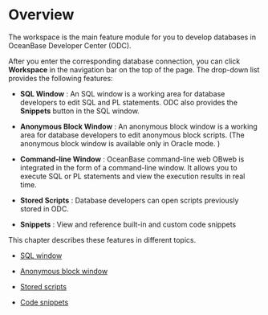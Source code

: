 Overview 
=============================

The workspace is the main feature module for you to develop databases in OceanBase Developer Center (ODC). 

After you enter the corresponding database connection, you can click **Workspace** in the navigation bar on the top of the page. The drop-down list provides the following features:

* **SQL Window** : An SQL window is a working area for database developers to edit SQL and PL statements. ODC also provides the **Snippets** button in the SQL window.

  

* **Anonymous Block Window** : An anonymous block window is a working area for database developers to edit anonymous block scripts. (The anonymous block window is available only in Oracle mode. )

  

* **Command-line Window** : OceanBase command-line web OBweb is integrated in the form of a command-line window. It allows you to execute SQL or PL statements and view the execution results in real time.

  

* **Stored Scripts** : Database developers can open scripts previously stored in ODC.

  

* **Snippets** : View and reference built-in and custom code snippets

  




This chapter describes these features in different topics.

* [SQL window](../../6.web-odc-user-guide/5.web-odc-use-workspace/2.web-odc-sql-window.md)

  

* [Anonymous block window](../../6.web-odc-user-guide/5.web-odc-use-workspace/3.web-odc-anonymous-block-window.md)


* [Stored scripts](../../6.web-odc-user-guide/5.web-odc-use-workspace/5.web-odc-stored-scripts.md)

  

* [Code snippets](../../6.web-odc-user-guide/5.web-odc-use-workspace/6.web-odc-snippet.md)

  



